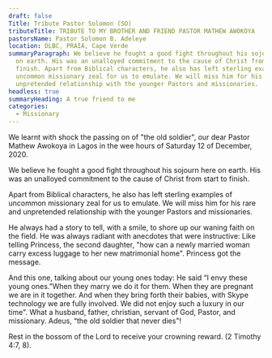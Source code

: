 ```yaml
---
draft: false
Title: Tribute Pastor Solomon (SO)
tributeTitle: TRIBUTE TO MY BROTHER AND FRIEND PASTOR MATHEW AWOKOYA
pastorsName: Pastor Solomon B. Adeleye
location: DLBC, PRAIA, Cape Verde
summaryParagraph: We believe he fought a good fight throughout his sojourn here
  on earth. His was an unalloyed commitment to the cause of Christ from start to
  finish. Apart from Biblical characters, he also has left sterling examples of
  uncommon missionary zeal for us to emulate. We will miss him for his rare and
  unpretended relationship with the younger Pastors and missionaries.
headless: true
summaryHeading: A true friend to me
categories:
  - Missionary
---
```


We learnt with shock the passing on of "the old soldier", our dear Pastor Mathew Awokoya in Lagos in the wee hours of Saturday 12 of December, 2020.

We believe he fought a good fight throughout his sojourn here on earth. His was an unalloyed commitment to the cause of Christ from start to finish.

Apart from Biblical characters, he also has left sterling examples of uncommon missionary zeal for us to emulate. We will miss him for his rare and unpretended relationship with the younger Pastors and missionaries.

He always had a story to tell, with a smile, to shore up our waning faith on the field. He was always radiant with anecdotes that were instructive: Like telling Princess, the second daughter, "how can a newly married woman carry excess luggage to her new matrimonial home". Princess got the message.

And this one, talking about our young ones today: He said “I envy these young ones.”When they marry we do it for them. When they are pregnant we are in it together. And when they bring forth their babies, with Skype technology we are fully involved. We did not enjoy such a luxury in our time".  What a husband, father, christian, servant of God, Pastor, and missionary.
Adeus, “the old soldier that never dies"!

Rest in the bossom of the Lord to receive your crowning reward. (2 Timothy 4:7, 8).
